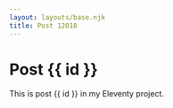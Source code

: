 ```yaml
---
layout: layouts/base.njk
title: Post 12018
---
```


# Post {{ id }}

This is post {{ id }} in my Eleventy project.

